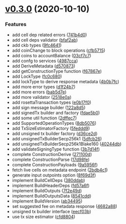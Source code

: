 # [v0.3.0](https://github.com/shaojunda/ckb-rosetta-sdk/compare/v0.2.0...v.3.0) (2020-10-10)


### Features

* add cell dep related errors ([741b4d0](https://github.com/shaojunda/ckb-rosetta-sdk/commit/741b4d0))
* add cell deps validator ([bfaf2ab](https://github.com/shaojunda/ckb-rosetta-sdk/commit/bfaf2ab))
* add ckb types ([9fc4641](https://github.com/shaojunda/ckb-rosetta-sdk/commit/9fc4641))
* add coinChange to block operations ([cfb5715](https://github.com/shaojunda/ckb-rosetta-sdk/commit/cfb5715))
* add coins to accountBalance ([03cf7c7](https://github.com/shaojunda/ckb-rosetta-sdk/commit/03cf7c7))
* add confg to services ([4987cca](https://github.com/shaojunda/ckb-rosetta-sdk/commit/4987cca))
* add DeriveMetadata ([d570873](https://github.com/shaojunda/ckb-rosetta-sdk/commit/d570873))
* add getConstructionType function ([f67867e](https://github.com/shaojunda/ckb-rosetta-sdk/commit/f67867e))
* add LockType ([fc0c680](https://github.com/shaojunda/ckb-rosetta-sdk/commit/fc0c680))
* add lockType to derive response metadata ([4b0b7fc](https://github.com/shaojunda/ckb-rosetta-sdk/commit/4b0b7fc))
* add more error types ([d1f24b7](https://github.com/shaojunda/ckb-rosetta-sdk/commit/d1f24b7))
* add more errors ([bab5d7e](https://github.com/shaojunda/ckb-rosetta-sdk/commit/bab5d7e))
* add more validator ([2518e0a](https://github.com/shaojunda/ckb-rosetta-sdk/commit/2518e0a))
* add rosettaTransaction types ([e0b17f0](https://github.com/shaojunda/ckb-rosetta-sdk/commit/e0b17f0))
* add sign message builder ([122a8d5](https://github.com/shaojunda/ckb-rosetta-sdk/commit/122a8d5))
* add signedTx builder and factory ([fdae5b0](https://github.com/shaojunda/ckb-rosetta-sdk/commit/fdae5b0))
* add some util function ([2dffec7](https://github.com/shaojunda/ckb-rosetta-sdk/commit/2dffec7))
* add SupportedOperationTypes ([8db5076](https://github.com/shaojunda/ckb-rosetta-sdk/commit/8db5076))
* add TxSizeEstimatorFactory ([5feddd9](https://github.com/shaojunda/ckb-rosetta-sdk/commit/5feddd9))
* add unsigned tx builder factory ([d36ce2d](https://github.com/shaojunda/ckb-rosetta-sdk/commit/d36ce2d))
* add unsignedTxBuilderSecp256k1 ([5dfcb26](https://github.com/shaojunda/ckb-rosetta-sdk/commit/5dfcb26))
* add unsignedTxBuilderSecp256k1Blake160 ([40244db](https://github.com/shaojunda/ckb-rosetta-sdk/commit/40244db))
* add validateSigningType function ([3b7d14f](https://github.com/shaojunda/ckb-rosetta-sdk/commit/3b7d14f))
* complete ConstructionDerive ([271100d](https://github.com/shaojunda/ckb-rosetta-sdk/commit/271100d))
* complete ConstructionParse ([17d98fe](https://github.com/shaojunda/ckb-rosetta-sdk/commit/17d98fe))
* complete ConstructionPayloads ([9a5956f](https://github.com/shaojunda/ckb-rosetta-sdk/commit/9a5956f))
* fetch live cells on metadata endpoint ([2bdb4c1](https://github.com/shaojunda/ckb-rosetta-sdk/commit/2bdb4c1))
* generate input outpoints option ([8f69d3f](https://github.com/shaojunda/ckb-rosetta-sdk/commit/8f69d3f))
* implement BuildCellDeps ([380ddab](https://github.com/shaojunda/ckb-rosetta-sdk/commit/380ddab))
* implement BuildHeaderDeps ([fd57a6f](https://github.com/shaojunda/ckb-rosetta-sdk/commit/fd57a6f))
* implement BuildOutputs ([7f2e49d](https://github.com/shaojunda/ckb-rosetta-sdk/commit/7f2e49d))
* implement BuildOutputsData ([8541cdd](https://github.com/shaojunda/ckb-rosetta-sdk/commit/8541cdd))
* implement BuildVersion ([ab34495](https://github.com/shaojunda/ckb-rosetta-sdk/commit/ab34495))
* set suggested fee on metadata response ([4682a88](https://github.com/shaojunda/ckb-rosetta-sdk/commit/4682a88))
* unsigned tx builder interface ([eecf03b](https://github.com/shaojunda/ckb-rosetta-sdk/commit/eecf03b))
* use tx size estimator ([cfd8804](https://github.com/shaojunda/ckb-rosetta-sdk/commit/cfd8804))



